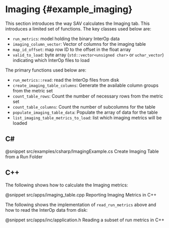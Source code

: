 Imaging {#example_imaging}
==========================

This section introduces the way SAV calculates the Imaging tab. This introduces a limited set of functions. The key 
classes used below are:

 - `run_metrics`: model holding the binary InterOp data
 - `imaging_column_vector`: Vector of columns for the imaging table
 - `map_id_offset`: map row ID to the offset in the float array
 - `valid_to_load`: byte array (`std::vector<unsigned char>` or `uchar_vector`) indicating which InterOp files to load
 
The primary functions used below are:

 - `run_metrics::read`: read the InterOp files from disk
 - `create_imaging_table_columns`: Generate the available column groups from the metric set
 - `count_table_rows`: Count the number of necessary rows from the metric set
 - `count_table_columns`: Count the number of subcolumns for the table
 - `populate_imaging_table_data`: Populate the array of data for the table
 - `list_imaging_table_metrics_to_load`: list which imaging metrics will be loaded

C#
--

@snippet src/examples/csharp/ImagingExample.cs Create Imaging Table from a Run Folder

C++
---

The following shows how to calculate the Imaging metrics:

@snippet src/apps/imaging_table.cpp Reporting Imaging Metrics in C++

The following shows the implementation of `read_run_metrics` above and how to read the InterOp data from disk:

@snippet src/apps/inc/application.h Reading a subset of run metrics in C++
